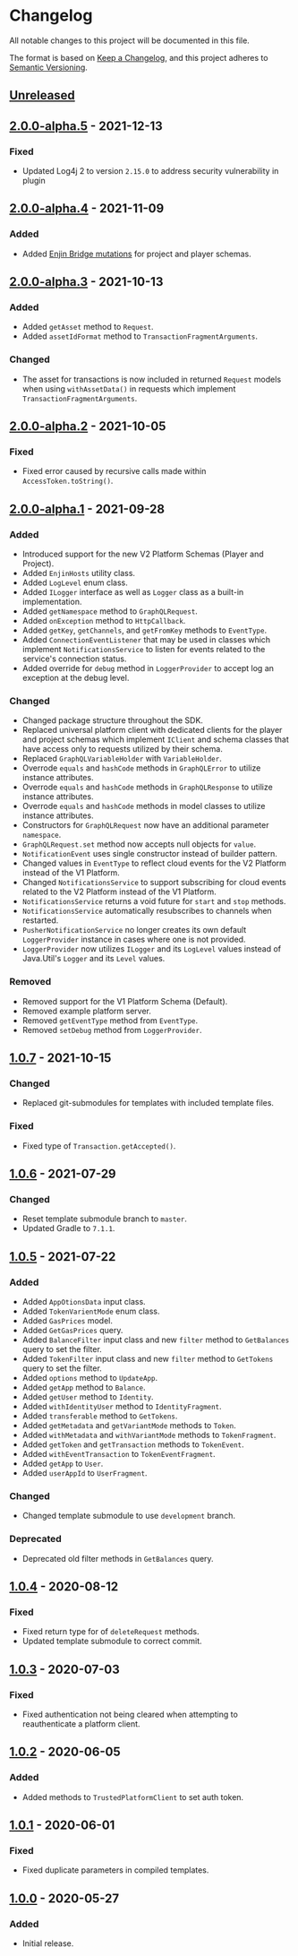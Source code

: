 # Changelog
All notable changes to this project will be documented in this file.

The format is based on [Keep a Changelog](https://keepachangelog.com/en/1.0.0/),
and this project adheres to [Semantic Versioning](https://semver.org/spec/v2.0.0.html).

## [Unreleased]

## [2.0.0-alpha.5] - 2021-12-13
### Fixed
- Updated Log4j 2 to version `2.15.0` to address security vulnerability in plugin

## [2.0.0-alpha.4] - 2021-11-09
### Added
- Added [Enjin Bridge mutations](https://docs.enjin.io/enjin-api/sending-and-receiving-requests/enjin-bridge) for
  project and player schemas.

## [2.0.0-alpha.3] - 2021-10-13
### Added
- Added `getAsset` method to `Request`.
- Added `assetIdFormat` method to `TransactionFragmentArguments`.

### Changed
- The asset for transactions is now included in returned `Request` models when using `withAssetData()` in requests which
  implement `TransactionFragmentArguments`.

## [2.0.0-alpha.2] - 2021-10-05
### Fixed
- Fixed error caused by recursive calls made within `AccessToken.toString()`.

## [2.0.0-alpha.1] - 2021-09-28
### Added
- Introduced support for the new V2 Platform Schemas (Player and Project).
- Added `EnjinHosts` utility class.
- Added `LogLevel` enum class.
- Added `ILogger` interface as well as `Logger` class as a built-in implementation.
- Added `getNamespace` method to `GraphQLRequest`.
- Added `onException` method to `HttpCallback`.
- Added `getKey`, `getChannels`, and `getFromKey` methods to `EventType`.
- Added `ConnectionEventListener` that may be used in classes which implement `NotificationsService` to listen for
  events related to the service's connection status.
- Added override for `debug` method in `LoggerProvider` to accept log an exception at the debug level.

### Changed
- Changed package structure throughout the SDK.
- Replaced universal platform client with dedicated clients for the player and project schemas which implement `IClient`
  and schema classes that have access only to requests utilized by their schema.
- Replaced `GraphQLVariableHolder` with `VariableHolder`.
- Overrode `equals` and `hashCode` methods in `GraphQLError` to utilize instance attributes.
- Overrode `equals` and `hashCode` methods in `GraphQLResponse` to utilize instance attributes.
- Overrode `equals` and `hashCode` methods in model classes to utilize instance attributes.
- Constructors for `GraphQLRequest` now have an additional parameter `namespace`.
- `GraphQLRequest.set` method now accepts null objects for `value`.
- `NotificationEvent` uses single constructor instead of builder pattern.
- Changed values in `EventType` to reflect cloud events for the V2 Platform instead of the V1 Platform.
- Changed `NotificationsService` to support subscribing for cloud events related to the V2 Platform instead of the V1
  Platform.
- `NotificationsService` returns a void future for `start` and `stop` methods.
- `NotificationsService` automatically resubscribes to channels when restarted.
- `PusherNotificationService` no longer creates its own default `LoggerProvider` instance in cases where one is not
  provided.
- `LoggerProvider` now utilizes `ILogger` and its `LogLevel` values instead of Java.Util's `Logger` and its `Level`
  values.

### Removed
- Removed support for the V1 Platform Schema (Default).
- Removed example platform server.
- Removed `getEventType` method from `EventType`.
- Removed `setDebug` method from `LoggerProvider`.

## [1.0.7] - 2021-10-15
### Changed
- Replaced git-submodules for templates with included template files.

### Fixed
- Fixed type of `Transaction.getAccepted()`.

## [1.0.6] - 2021-07-29
### Changed
- Reset template submodule branch to `master`.
- Updated Gradle to `7.1.1`.

## [1.0.5] - 2021-07-22
### Added
- Added `AppOtionsData` input class.
- Added `TokenVarientMode` enum class.
- Added `GasPrices` model.
- Added `GetGasPrices` query.
- Added `BalanceFilter` input class and new `filter` method to `GetBalances` query to set the filter.
- Added `TokenFilter` input class and new `filter` method to `GetTokens` query to set the filter.
- Added `options` method to `UpdateApp`.
- Added `getApp` method to `Balance`.
- Added `getUser` method to `Identity`.
- Added `withIdentityUser` method to `IdentityFragment`.
- Added `transferable` method to `GetTokens`.
- Added `getMetadata` and `getVariantMode` methods to `Token`.
- Added `withMetadata` and `withVariantMode` methods to `TokenFragment`.
- Added `getToken` and `getTransaction` methods to `TokenEvent`.
- Added `withEventTransaction` to `TokenEventFragment`.
- Added `getApp` to `User`.
- Added `userAppId` to `UserFragment`.

### Changed
- Changed template submodule to use `development` branch.

### Deprecated
- Deprecated old filter methods in `GetBalances` query.

## [1.0.4] - 2020-08-12
### Fixed
- Fixed return type for of `deleteRequest` methods.
- Updated template submodule to correct commit.

## [1.0.3] - 2020-07-03
### Fixed
- Fixed authentication not being cleared when attempting to reauthenticate a platform client.

## [1.0.2] - 2020-06-05
### Added
- Added methods to `TrustedPlatformClient` to set auth token.

## [1.0.1] - 2020-06-01
### Fixed
- Fixed duplicate parameters in compiled templates.

## [1.0.0] - 2020-05-27
### Added
- Initial release.

[Unreleased]: https://github.com/enjin/enjin-java-sdk/compare/2.0.0-alpha.5...HEAD
[2.0.0-alpha.5]: https://github.com/enjin/enjin-java-sdk/compare/2.0.0-alpha.4...2.0.0-alpha.5
[2.0.0-alpha.4]: https://github.com/enjin/enjin-java-sdk/compare/2.0.0-alpha.3...2.0.0-alpha.4
[2.0.0-alpha.3]: https://github.com/enjin/enjin-java-sdk/compare/2.0.0-alpha.2...2.0.0-alpha.3
[2.0.0-alpha.2]: https://github.com/enjin/enjin-java-sdk/compare/2.0.0-alpha.1...2.0.0-alpha.2
[2.0.0-alpha.1]: https://github.com/enjin/enjin-java-sdk/compare/v1.0.7...2.0.0-alpha.1
[1.0.7]: https://github.com/enjin/enjin-java-sdk/compare/v1.0.6...v1.0.7
[1.0.6]: https://github.com/enjin/enjin-java-sdk/compare/v1.0.5...v1.0.6
[1.0.5]: https://github.com/enjin/enjin-java-sdk/compare/v1.0.4...v1.0.5
[1.0.4]: https://github.com/enjin/enjin-java-sdk/compare/v1.0.3...v1.0.4
[1.0.3]: https://github.com/enjin/enjin-java-sdk/compare/v1.0.2...v1.0.3
[1.0.2]: https://github.com/enjin/enjin-java-sdk/compare/v1.0.1...v1.0.2
[1.0.1]: https://github.com/enjin/enjin-java-sdk/compare/v1.0.0...v1.0.1
[1.0.0]: https://github.com/enjin/enjin-java-sdk/releases/tag/v1.0.0